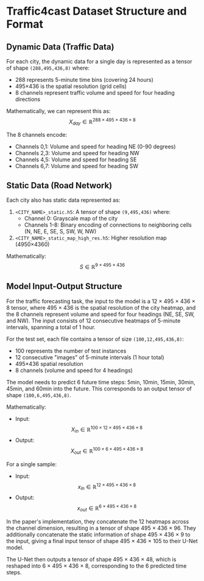 # Traffic4cast Dataset Structure and Format

## Dynamic Data (Traffic Data)

For each city, the dynamic data for a single day is represented as a tensor of shape `(288,495,436,8)` where:
* 288 represents 5-minute time bins (covering 24 hours)
* 495×436 is the spatial resolution (grid cells)
* 8 channels represent traffic volume and speed for four heading directions

Mathematically, we can represent this as:
$$X_{day} \in \mathbb{R}^{288 \times 495 \times 436 \times 8}$$

The 8 channels encode:
* Channels 0,1: Volume and speed for heading NE (0-90 degrees)
* Channels 2,3: Volume and speed for heading NW
* Channels 4,5: Volume and speed for heading SE
* Channels 6,7: Volume and speed for heading SW

## Static Data (Road Network)

Each city also has static data represented as:
1. `<CITY_NAME>_static.h5`: A tensor of shape `(9,495,436)` where:
   * Channel 0: Grayscale map of the city
   * Channels 1-8: Binary encoding of connections to neighboring cells (N, NE, E, SE, S, SW, W, NW)
2. `<CITY_NAME>_static_map_high_res.h5`: Higher resolution map (4950×4360)

Mathematically:
$$S \in \mathbb{R}^{9 \times 495 \times 436}$$

## Model Input-Output Structure

For the traffic forecasting task, the input to the model is a 12 × 495 × 436 × 8 tensor, where 495 × 436 is the spatial resolution of the city heatmap, and the 8 channels represent volume and speed for four headings (NE, SE, SW, and NW). The input consists of 12 consecutive heatmaps of 5-minute intervals, spanning a total of 1 hour.

For the test set, each file contains a tensor of size `(100,12,495,436,8)`:
* 100 represents the number of test instances
* 12 consecutive "images" of 5-minute intervals (1 hour total)
* 495×436 spatial resolution
* 8 channels (volume and speed for 4 headings)

The model needs to predict 6 future time steps: 5min, 10min, 15min, 30min, 45min, and 60min into the future. This corresponds to an output tensor of shape `(100,6,495,436,8)`.

Mathematically:
* Input: $$X_{in} \in \mathbb{R}^{100 \times 12 \times 495 \times 436 \times 8}$$
* Output: $$X_{out} \in \mathbb{R}^{100 \times 6 \times 495 \times 436 \times 8}$$

For a single sample:
* Input: $$x_{in} \in \mathbb{R}^{12 \times 495 \times 436 \times 8}$$
* Output: $$x_{out} \in \mathbb{R}^{6 \times 495 \times 436 \times 8}$$

In the paper's implementation, they concatenate the 12 heatmaps across the channel dimension, resulting in a tensor of shape 495 × 436 × 96. They additionally concatenate the static information of shape 495 × 436 × 9 to the input, giving a final input tensor of shape 495 × 436 × 105 to their U-Net model.

The U-Net then outputs a tensor of shape 495 × 436 × 48, which is reshaped into 6 × 495 × 436 × 8, corresponding to the 6 predicted time steps.